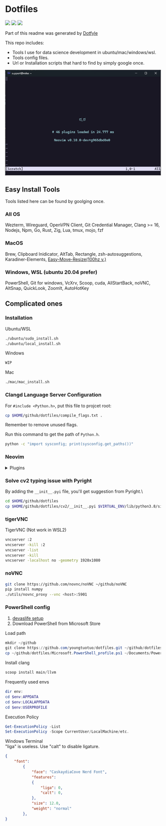 # Dotfiles

<a href="https://dotfyle.com/youngtuotuo/dotfiles-nvim"><img src="https://dotfyle.com/youngtuotuo/dotfiles-nvim/badges/plugins?style=flat" /></a>
<a href="https://dotfyle.com/youngtuotuo/dotfiles-nvim"><img src="https://dotfyle.com/youngtuotuo/dotfiles-nvim/badges/leaderkey?style=flat" /></a>
<a href="https://dotfyle.com/youngtuotuo/dotfiles-nvim"><img src="https://dotfyle.com/youngtuotuo/dotfiles-nvim/badges/plugin-manager?style=flat" /></a>

Part of this readme was generated by [Dotfyle](https://dotfyle.com)

This repo includes:

- Tools I use for data science development in ubuntu/mac/windows/wsl.
- Tools config files.
- Url or Installation scripts that hard to find by simply google once.

![image](pictures/startup.png)

## Easy Install Tools

Tools listed here can be found by goolging once.

### All OS

Wezterm, Wireguard, OpenVPN Client, Git Credential Manager, Clang >= 16,\
Nodejs, Npm, Go, Rust, Zig, Lua, tmux, mojo, fzf

### MacOS

Brew, Clipboard Inidicator, AltTab, Rectangle, zsh-autosuggestions,\
Karadiner-Elements, [Easy-Move-Resize(100hz v.)](https://drive.google.com/file/d/1bdyYV0fyfmAnF1Lla08BVVKNLJTMiQwU/view?usp=drive_link)

### Windows, WSL (ubuntu 20.04 prefer)

PowerShell, Git for windows, VcXrv, Scoop, cuda, AllStartBack, noVNC,\
AltSnap, QuickLook, ZoomIt, AutoHotKey

## Complicated ones

### Installation

Ubuntu/WSL

```bash
./ubuntu/sudo_install.sh
./ubuntu/local_install.sh
```

Windows

```powershell
WIP
```

Mac

```zsh
./mac/mac_install.sh
```

### Clangd Language Server Configuration

For `#include <Python.h>`, put this file to projcet root:

```bash
cp $HOME/github/dotfiles/compile_flags.txt .
```

Remember to remove unused flags.

Run this command to get the path of `Python.h`.

```bash
python -c "import sysconfig; print(sysconfig.get_paths())"
```

### Neovim

<details>
<summary>Plugins</summary>

bars-and-lines

+ [luukvbaal/statuscol.nvim](https://dotfyle.com/plugins/luukvbaal/statuscol.nvim)

color

+ [folke/twilight.nvim](https://dotfyle.com/plugins/folke/twilight.nvim)

colorscheme

+ [rose-pine/neovim](https://dotfyle.com/plugins/rose-pine/neovim)

comment

+ [numToStr/Comment.nvim](https://dotfyle.com/plugins/numToStr/Comment.nvim)
+ [danymat/neogen](https://dotfyle.com/plugins/danymat/neogen)
+ [folke/todo-comments.nvim](https://dotfyle.com/plugins/folke/todo-comments.nvim)

completion

+ [hrsh7th/nvim-cmp](https://dotfyle.com/plugins/hrsh7th/nvim-cmp)

diagnostics

+ [folke/trouble.nvim](https://dotfyle.com/plugins/folke/trouble.nvim)

editing-support

+ [debugloop/telescope-undo.nvim](https://dotfyle.com/plugins/debugloop/telescope-undo.nvim)
+ [nvim-treesitter/nvim-treesitter-context](https://dotfyle.com/plugins/nvim-treesitter/nvim-treesitter-context)
+ [folke/zen-mode.nvim](https://dotfyle.com/plugins/folke/zen-mode.nvim)
+ [cshuaimin/ssr.nvim](https://dotfyle.com/plugins/cshuaimin/ssr.nvim)
+ [Wansmer/treesj](https://dotfyle.com/plugins/Wansmer/treesj)

formatting

+ [stevearc/conform.nvim](https://dotfyle.com/plugins/stevearc/conform.nvim)

fuzzy-finder

+ [nvim-telescope/telescope.nvim](https://dotfyle.com/plugins/nvim-telescope/telescope.nvim)

git

+ [lewis6991/gitsigns.nvim](https://dotfyle.com/plugins/lewis6991/gitsigns.nvim)

indent

+ [lukas-reineke/indent-blankline.nvim](https://dotfyle.com/plugins/lukas-reineke/indent-blankline.nvim)

lsp

+ [neovim/nvim-lspconfig](https://dotfyle.com/plugins/neovim/nvim-lspconfig)
+ [mfussenegger/nvim-lint](https://dotfyle.com/plugins/mfussenegger/nvim-lint)
+ [j-hui/fidget.nvim](https://dotfyle.com/plugins/j-hui/fidget.nvim)
+ [stevearc/aerial.nvim](https://dotfyle.com/plugins/stevearc/aerial.nvim)

lsp-installer

+ [williamboman/mason.nvim](https://dotfyle.com/plugins/williamboman/mason.nvim)

markdown-and-latex

+ [micangl/cmp-vimtex](https://dotfyle.com/plugins/micangl/cmp-vimtex)
+ [iamcco/markdown-preview.nvim](https://dotfyle.com/plugins/iamcco/markdown-preview.nvim)

marks

+ [ThePrimeagen/harpoon](https://dotfyle.com/plugins/ThePrimeagen/harpoon)

motion

+ [backdround/neowords.nvim](https://dotfyle.com/plugins/backdround/neowords.nvim)

nvim-dev

+ [folke/neodev.nvim](https://dotfyle.com/plugins/folke/neodev.nvim)
+ [nvim-lua/plenary.nvim](https://dotfyle.com/plugins/nvim-lua/plenary.nvim)

plugin-manager

+ [folke/lazy.nvim](https://dotfyle.com/plugins/folke/lazy.nvim)

snippet

+ [L3MON4D3/LuaSnip](https://dotfyle.com/plugins/L3MON4D3/LuaSnip)

split-and-window

+ [anuvyklack/windows.nvim](https://dotfyle.com/plugins/anuvyklack/windows.nvim)

syntax

+ [kylechui/nvim-surround](https://dotfyle.com/plugins/kylechui/nvim-surround)
+ [nvim-treesitter/nvim-treesitter-textobjects](https://dotfyle.com/plugins/nvim-treesitter/nvim-treesitter-textobjects)
+ [nvim-treesitter/nvim-treesitter](https://dotfyle.com/plugins/nvim-treesitter/nvim-treesitter)

Language Servers

clangd, gopls, lua_ls, pyright, ruff_lsp, texlab, zls,

</details>

### Solve cv2 typing issue with Pyright

By adding the `__init__.pyi` file, you'll get suggestion from Pyright.\

```bash
cd $HOME/github/dotfiles
cp $HOME/github/dotfiles/cv2/__init__.pyi $VIRTUAL_ENV/lib/python3.8/site-packages/cv2/__init__.pyi
```

### tigerVNC

TigerVNC (Not work in WSL2)

```bash
vncserver :2
vncserver -kill :2
vncserver -list
vncserver -kill
vncserver -localhost no -geometry 1920x1080
```

### noVNC

```bash
git clone https://github.com/novnc/noVNC ~/github/noVNC
pip install numpy
./utils/novnc_proxy --vnc <host>:5901
```

### PowerShell config

 1. [devaslife setup](https://www.youtube.com/watch?v=5-aK2_WwrmM&t=540s)
 2. Download PowerShell from Microsoft Store

Load path

```powershell
mkdir ~/github
git clone https://github.com/youngtuotuo/dotfiles.git ~/github/dotfiles
cp ~/github/dotfiles/Microsoft.PowerShell_profile.ps1 ~/Documents/PowerShell/
```

Install clang

```powershell
scoop install main/llvm
```

Frequently used envs

```powershell
dir env:
cd $env:APPDATA
cd $env:LOCALAPPDATA
cd $env:USERPROFILE
```

Execution Policy

```powershell
Get-ExecutionPolicy -List
Set-ExecutionPolicy -Scope CurrentUser/LocalMachine/etc.
```

Windows Terminal\
"liga" is useless. Use "calt" to disable ligature.

```json
{
    "font":
        {
            "face": "CaskaydiaCove Nerd Font",
            "features":
            {
                "liga": 0,
                "calt": 0,
            },
            "size": 12.0,
            "weight": "normal"
        },
}
```
